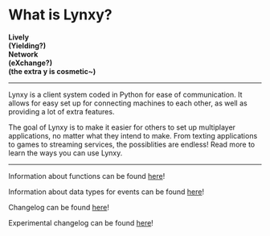 # **What is Lynxy?**
<b>Lively <br>
(Yielding?) <br>
Network <br>
(eXchange?) <br>
(the extra y is cosmetic~)</b>

***

Lynxy is a client system coded in Python for ease of communication. It allows for easy set up for connecting
machines to each other, as well as providing a lot of extra features. 

The goal of Lynxy is to make it easier for others to set up multiplayer applications, no matter what they intend to make. From texting applications to games to streaming services, the possiblities are endless! Read more to learn the ways you can use Lynxy.

***

Information about functions can be found [here](/docs/github/functions.md)!

Information about data types for events can be found [here](/docs/github/events.md)!

Changelog can be found [here](/docs/github/changelogs/release_changelog.md)!

Experimental changelog can be found [here](/docs/github/changelogs/experimental_changelog.md)!
